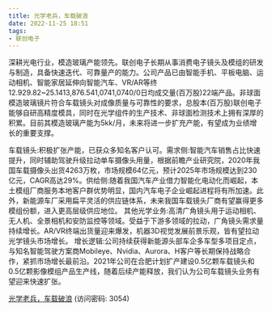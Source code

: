 ```yaml
---
title: 光学老兵，车载破浪
date: 2022-11-25 18:51
tags:
- 联创电子
---
```

深耕光电行业，模造玻璃产能领先。联创电子长期从事消费电子镜头及模组的研发与制造，具备快速迭代、可靠量产的能力。公司产品已由智能手机、平板电脑、运动相机、智能家居延伸向智能汽车、VR/AR等终12.929.82~25.1413,876.541,0741,0740/0日均成交量(百万股)22端产品。非球面模造玻璃镜片符合车载镜头对成像质量与可靠性的要求，总股本(百万股)联创电子能够自研高精度模具，同时在光学组件的生产技术、非球面检测技术上拥有深厚的积累。目前其模造玻璃产能为5kk/月，未来将进一步扩充产能，有望成为业绩增长的重要支撑。
<!-- more -->
车载镜头:积极扩张产能，已获众多知名客户认可。需求侧:智能汽车销售占比快速提升，同时辅助驾驶升级拉动单车摄像头用量，根据前瞻产业研究院，2020年我国车载摄像头出货4263万枚，市场规模64亿元，预计2025年市场规模达到230亿元，CAGR高达29%。供给侧:随着我国汽车产业借力智能化电动化而崛起，本土模组厂商服务本地客户群优势明显，国内汽车电子企业崛起进程将有所加速。此外，新能源车厂采用扁平灵活的供应链体系，未来我国车载镜头厂商有望赢得更多模组份额，进入更高层级供应地位。
其他光学业务:高清广角镜头用于运动相机、无人机、全景相机和安防监控等领域。受益于下游多领域的拉动，广角镜头需求量持续增长。AR/VR终端出货量迎来爆发，机器3D视觉发展前景乐观，皆有望拉动光学镜头市场增长。
增长逻辑:公司持续获得新能源头部车企多车型多项目定点，与知名智能驾驶方案商Mobileye、Nvidia、Aurora、H客户等长期保持战略合作，紧抓市场增长最前沿。2021年公司在合肥计划扩产建设0.5亿颗车载镜头和0.5亿颗影像模组产品生产线，随着后续产能释放，我们认为公司车载镜头业务有望迎来快速扩张。

[光学老兵，车载破浪](https://url12.ctfile.com/f/3948612-733911200-3efddf?p=3054)
(访问密码: 3054)

